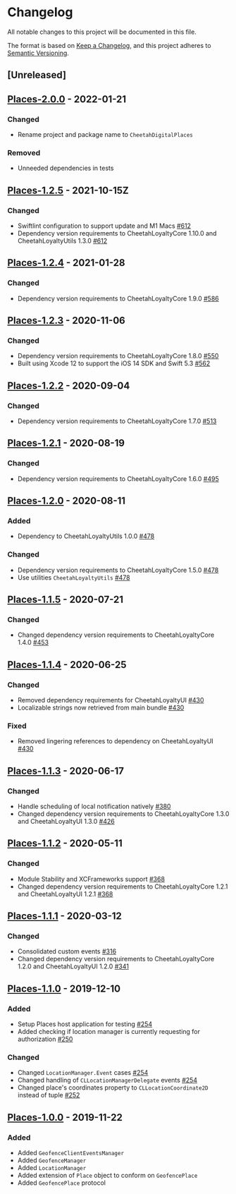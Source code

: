 # Changelog
All notable changes to this project will be documented in this file.

The format is based on [Keep a Changelog](https://keepachangelog.com/en/1.0.0/),
and this project adheres to [Semantic Versioning](https://semver.org/spec/v2.0.0.html).

## [Unreleased]

## [Places-2.0.0] - 2022-01-21
### Changed
- Rename project and package name to `CheetahDigitalPlaces`

### Removed
- Unneeded dependencies in tests

[Places-2.0.0]: https://github.com/LoyalSphere/cheetah-loyalty-ios-sdk/milestone/99?closed=1

## [Places-1.2.5] - 2021-10-15Z
### Changed
- Swiftlint configuration to support update and M1 Macs [#612]
- Dependency version requirements to CheetahLoyaltyCore 1.10.0 and CheetahLoyaltyUtils 1.3.0 [#612]

[#612]: https://github.com/LoyalSphere/cheetah-loyalty-ios-sdk/pull/612
[Places-1.2.5]: https://github.com/LoyalSphere/cheetah-loyalty-ios-sdk/milestone/96?closed=1

## [Places-1.2.4] - 2021-01-28
### Changed
- Dependency version requirements to CheetahLoyaltyCore 1.9.0 [#586]

[#586]: https://github.com/LoyalSphere/cheetah-loyalty-ios-sdk/pull/562
[Places-1.2.4]: https://github.com/LoyalSphere/cheetah-loyalty-ios-sdk/milestone/82?closed=1

## [Places-1.2.3] - 2020-11-06
### Changed
- Dependency version requirements to CheetahLoyaltyCore 1.8.0 [#550]
- Built using Xcode 12 to support the iOS 14 SDK and Swift 5.3 [#562]

[#550]: https://github.com/LoyalSphere/cheetah-loyalty-ios-sdk/pull/550
[#562]: https://github.com/LoyalSphere/cheetah-loyalty-ios-sdk/pull/562
[Places-1.2.3]: https://github.com/LoyalSphere/cheetah-loyalty-ios-sdk/milestone/69?closed=1

## [Places-1.2.2] - 2020-09-04
### Changed
- Dependency version requirements to CheetahLoyaltyCore 1.7.0 [#513]

[#513]: https://github.com/LoyalSphere/cheetah-loyalty-ios-sdk/pull/513
[Places-1.2.2]: https://github.com/LoyalSphere/cheetah-loyalty-ios-sdk/milestone/57?closed=1

## [Places-1.2.1] - 2020-08-19
### Changed
- Dependency version requirements to CheetahLoyaltyCore 1.6.0 [#495]

[#495]: https://github.com/LoyalSphere/cheetah-loyalty-ios-sdk/pull/495
[Places-1.2.1]: https://github.com/LoyalSphere/cheetah-loyalty-ios-sdk/milestone/50?closed=1

## [Places-1.2.0] - 2020-08-11
### Added
- Dependency to CheetahLoyaltyUtils 1.0.0 [#478]
### Changed
- Dependency version requirements to CheetahLoyaltyCore 1.5.0 [#478]
- Use utilities `CheetahLoyaltyUtils` [#478]

[#478]: https://github.com/LoyalSphere/cheetah-loyalty-ios-sdk/pull/478
[Places-1.2.0]: https://github.com/LoyalSphere/cheetah-loyalty-ios-sdk/milestone/43?closed=1

## [Places-1.1.5] - 2020-07-21
### Changed
- Changed dependency version requirements to CheetahLoyaltyCore 1.4.0 [#453]

[#453]: https://github.com/LoyalSphere/cheetah-loyalty-ios-sdk/pull/453
[Places-1.1.5]: https://github.com/LoyalSphere/cheetah-loyalty-ios-sdk/milestone/38?closed=1

## [Places-1.1.4] - 2020-06-25
### Changed
- Removed dependency requirements for CheetahLoyaltyUI [#430]
- Localizable strings now retrieved from main bundle [#430]

### Fixed
- Removed lingering references to dependency on CheetahLoyaltyUI [#430]

[#430]: https://github.com/LoyalSphere/cheetah-loyalty-ios-sdk/pull/430
[Places-1.1.4]: https://github.com/LoyalSphere/cheetah-loyalty-ios-sdk/milestone/31?closed=1

## [Places-1.1.3] - 2020-06-17
### Changed
- Handle scheduling of local notification natively [#380]
- Changed dependency version requirements to CheetahLoyaltyCore 1.3.0 and CheetahLoyaltyUI 1.3.0 [#426]

[#380]: https://github.com/LoyalSphere/cheetah-loyalty-ios-sdk/pull/380
[#426]: https://github.com/LoyalSphere/cheetah-loyalty-ios-sdk/pull/426
[Places-1.1.3]: https://github.com/LoyalSphere/cheetah-loyalty-ios-sdk/milestone/28?closed=1

## [Places-1.1.2] - 2020-05-11

### Changed
- Module Stability and XCFrameworks support [#368]
- Changed dependency version requirements to CheetahLoyaltyCore 1.2.1 and CheetahLoyaltyUI 1.2.1 [#368]

[#368]: https://github.com/LoyalSphere/cheetah-loyalty-ios-sdk/pull/368
[Places-1.1.2]: https://github.com/LoyalSphere/cheetah-loyalty-ios-sdk/milestone/24?closed=1

## [Places-1.1.1] - 2020-03-12

### Changed
- Consolidated custom events [#316]
- Changed dependency version requirements to CheetahLoyaltyCore 1.2.0 and CheetahLoyaltyUI 1.2.0 [#341]

[#316]: https://github.com/LoyalSphere/cheetah-loyalty-ios-sdk/pull/316
[#341]: https://github.com/LoyalSphere/cheetah-loyalty-ios-sdk/pull/341
[Places-1.1.1]: https://github.com/LoyalSphere/cheetah-loyalty-ios-sdk/milestone/20?closed=1

## [Places-1.1.0] - 2019-12-10

### Added
- Setup Places host application for testing [#254]
- Added checking if location manager is currently requesting for authorization [#250]

### Changed
- Changed `LocationManager.Event` cases [#254]
- Changed handling of `CLLocationManagerDelegate` events [#254]
- Changed place's coordinates property to `CLLocationCoordinate2D` instead of tuple [#252]

[#250]: https://github.com/LoyalSphere/cheetah-loyalty-ios-sdk/pull/250
[#252]: https://github.com/LoyalSphere/cheetah-loyalty-ios-sdk/pull/252
[#254]: https://github.com/LoyalSphere/cheetah-loyalty-ios-sdk/pull/254
[Places-1.1.0]: https://github.com/LoyalSphere/cheetah-loyalty-ios-sdk/milestone/14?closed=1

## [Places-1.0.0] - 2019-11-22
### Added
- Added `GeofenceClientEventsManager`
- Added `GeofenceManager`
- Added `LocationManager`
- Added extension of `Place` object to conform on `GeofencePlace`
- Added `GeofencePlace` protocol

[Places-1.0.0]: https://github.com/LoyalSphere/cheetah-loyalty-ios-sdk/milestone/3?closed=1
